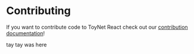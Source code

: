 # Contributing

If you want to contribute code to ToyNet React check out our [contribution documentation](https://docs.projectreclass.org/toynet)!

tay tay was here
